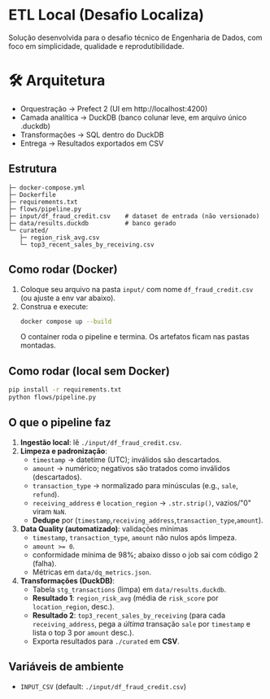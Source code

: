 # ETL Local (Desafio Localiza)

Solução desenvolvida para o desafio técnico de Engenharia de Dados, com foco em simplicidade, qualidade e reprodutibilidade.

# 🛠️ Arquitetura

- Orquestração → Prefect 2 (UI em http://localhost:4200)
- Camada analítica → DuckDB (banco colunar leve, em arquivo único .duckdb)
- Transformações → SQL dentro do DuckDB
- Entrega → Resultados exportados em CSV

## Estrutura
```
├─ docker-compose.yml
├─ Dockerfile
├─ requirements.txt
├─ flows/pipeline.py
├─ input/df_fraud_credit.csv    # dataset de entrada (não versionado)
├─ data/results.duckdb          # banco gerado
└─ curated/
   ├─ region_risk_avg.csv
   └─ top3_recent_sales_by_receiving.csv
```

## Como rodar (Docker)
1. Coloque seu arquivo na pasta `input/` com nome `df_fraud_credit.csv` (ou ajuste a env var abaixo).
2. Construa e execute:
   ```bash
   docker compose up --build
   ```
   O container roda o pipeline e termina. Os artefatos ficam nas pastas montadas.

## Como rodar (local sem Docker)
```bash
pip install -r requirements.txt
python flows/pipeline.py
```

## O que o pipeline faz
1. **Ingestão local**: lê `./input/df_fraud_credit.csv`.
2. **Limpeza e padronização**:
   - `timestamp` → datetime (UTC); inválidos são descartados.
   - `amount` → numérico; negativos são tratados como inválidos (descartados).
   - `transaction_type` → normalizado para minúsculas (e.g., `sale`, `refund`).
   - `receiving_address` e `location_region` → `.str.strip()`, vazios/"0" viram `NaN`.
   - **Dedupe** por (`timestamp`,`receiving_address`,`transaction_type`,`amount`).
3. **Data Quality (automatizado)**: validações mínimas
   - `timestamp`, `transaction_type`, `amount` não nulos após limpeza.
   - `amount >= 0`.
   - conformidade mínima de 98%; abaixo disso o job sai com código 2 (falha).
   - Métricas em `data/dq_metrics.json`.
4. **Transformações (DuckDB)**:
   - Tabela `stg_transactions` (limpa) em `data/results.duckdb`.
   - **Resultado 1**: `region_risk_avg` (média de `risk_score` por `location_region`, desc.).
   - **Resultado 2**: `top3_recent_sales_by_receiving` (para cada `receiving_address`, pega a *última* transação `sale` por `timestamp` e lista o top 3 por `amount` desc.).
   - Exporta resultados para `./curated` em **CSV**.

## Variáveis de ambiente
- `INPUT_CSV` (default: `./input/df_fraud_credit.csv`)


